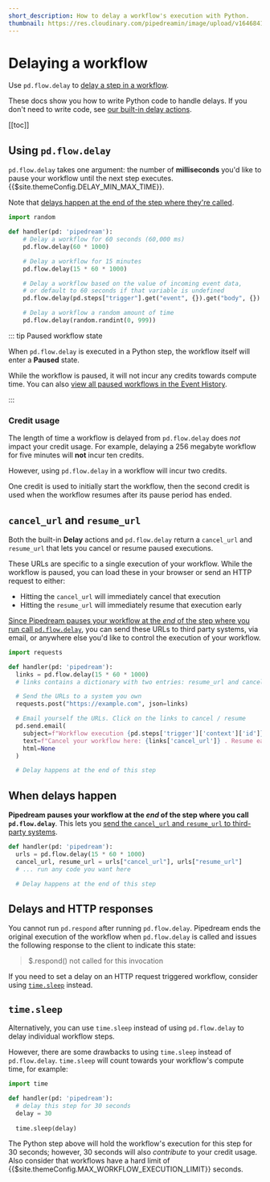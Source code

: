 ```yaml
---
short_description: How to delay a workflow's execution with Python.
thumbnail: https://res.cloudinary.com/pipedreamin/image/upload/v1646841376/docs/icons/icons8-time-96_kupxpi.png
---
```


# Delaying a workflow

Use `pd.flow.delay` to [delay a step in a workflow](/workflows/flow-control/#delay).

These docs show you how to write Python code to handle delays. If you don't need to write code, see [our built-in delay actions](/workflows/flow-control/#delay-actions).

[[toc]]

## Using `pd.flow.delay`

`pd.flow.delay` takes one argument: the number of **milliseconds** you'd like to pause your workflow until the next step executes. {{$site.themeConfig.DELAY_MIN_MAX_TIME}}.

Note that [delays happen at the end of the step where they're called](#when-delays-happen).

```python
import random

def handler(pd: 'pipedream'):
    # Delay a workflow for 60 seconds (60,000 ms)
    pd.flow.delay(60 * 1000)

    # Delay a workflow for 15 minutes
    pd.flow.delay(15 * 60 * 1000)

    # Delay a workflow based on the value of incoming event data,
    # or default to 60 seconds if that variable is undefined
    pd.flow.delay(pd.steps["trigger"].get("event", {}).get("body", {}).get("delayMs", 60 * 1000))

    # Delay a workflow a random amount of time
    pd.flow.delay(random.randint(0, 999))
```

::: tip Paused workflow state

When `pd.flow.delay` is executed in a Python step, the workflow itself will enter a **Paused** state.

While the workflow is paused, it will not incur any credits towards compute time. You can also [view all paused workflows in the Event History](/event-history/#filtering-by-status).

:::

### Credit usage

The length of time a workflow is delayed from `pd.flow.delay` does _not_ impact your credit usage. For example, delaying a 256 megabyte workflow for five minutes will **not** incur ten credits.

However, using `pd.flow.delay` in a workflow will incur two credits.

One credit is used to initially start the workflow, then the second credit is used when the workflow resumes after its pause period has ended.

## `cancel_url` and `resume_url`

Both the built-in **Delay** actions and `pd.flow.delay` return a `cancel_url` and `resume_url` that lets you cancel or resume paused executions.

These URLs are specific to a single execution of your workflow. While the workflow is paused, you can load these in your browser or send an HTTP request to either:

- Hitting the `cancel_url` will immediately cancel that execution
- Hitting the `resume_url` will immediately resume that execution early

[Since Pipedream pauses your workflow at the _end_ of the step where you run call `pd.flow.delay`](#when-delays-happen), you can send these URLs to third party systems, via email, or anywhere else you'd like to control the execution of your workflow.

```python
import requests

def handler(pd: 'pipedream'):
  links = pd.flow.delay(15 * 60 * 1000)
  # links contains a dictionary with two entries: resume_url and cancel_url

  # Send the URLs to a system you own
  requests.post("https://example.com", json=links)

  # Email yourself the URLs. Click on the links to cancel / resume
  pd.send.email(
    subject=f"Workflow execution {pd.steps['trigger']['context']['id']}",
    text=f"Cancel your workflow here: {links['cancel_url']} . Resume early here: {links['resume_url']}",
    html=None
  )

  # Delay happens at the end of this step
```

## When delays happen

**Pipedream pauses your workflow at the _end_ of the step where you call `pd.flow.delay`**. This lets you [send the `cancel_url` and `resume_url` to third-party systems](#cancel-url-and-resume-url).

```python
def handler(pd: 'pipedream'):
  urls = pd.flow.delay(15 * 60 * 1000)
  cancel_url, resume_url = urls["cancel_url"], urls["resume_url"]
  # ... run any code you want here

  # Delay happens at the end of this step
```

## Delays and HTTP responses

You cannot run `pd.respond` after running `pd.flow.delay`. Pipedream ends the original execution of the workflow when `pd.flow.delay` is called and issues the following response to the client to indicate this state:

> $.respond() not called for this invocation

If you need to set a delay on an HTTP request triggered workflow, consider using [`time.sleep`](#time-sleep) instead.

## `time.sleep`

Alternatively, you can use `time.sleep` instead of using `pd.flow.delay` to delay individual workflow steps.

However, there are some drawbacks to using `time.sleep` instead of `pd.flow.delay`. `time.sleep` will count towards your workflow's compute time, for example:

```python
import time

def handler(pd: 'pipedream'):
  # delay this step for 30 seconds
  delay = 30
  
  time.sleep(delay)
```

The Python step above will hold the workflow's execution for this step for 30 seconds; however, 30 seconds will also _contribute_ to your credit usage. Also consider that workflows have a hard limit of {{$site.themeConfig.MAX_WORKFLOW_EXECUTION_LIMIT}} seconds.
